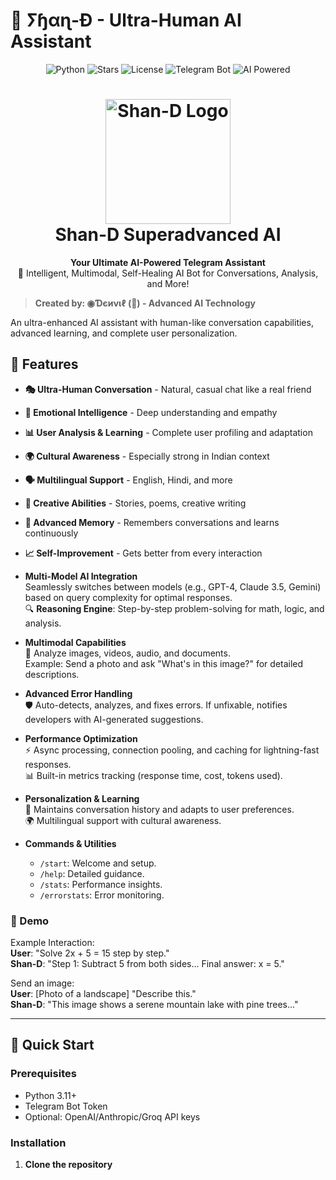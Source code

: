# 🤖 ⵢɧαɳ-Đ - Ultra-Human AI Assistant



<p align="center">
  <img src="https://img.shields.io/badge/Python-3.10%2B-blue?style=for-the-badge&logo=python" alt="Python">
  <img src="https://img.shields.io/github/stars/DenxVil/Shan_D_Superadvanced?style=for-the-badge&logo=github" alt="Stars">
  <img src="https://img.shields.io/github/license/DenxVil/Shan_D_Superadvanced?style=for-the-badge&logo=mit" alt="License">
  <img src="https://img.shields.io/badge/Telegram-Bot-blue?style=for-the-badge&logo=telegram" alt="Telegram Bot">
  <img src="https://img.shields.io/badge/AI-Powered-green?style=for-the-badge&logo=openai" alt="AI Powered">
</p>

<h1 align="center">
  <img src="[Shan-d](https://i.ibb.co/hFmjVT0k/IMG-0842.jpg)" alt="Shan-D Logo" width="200" j,  height="200">
  <br>
  Shan-D Superadvanced AI
</h1>

<p align="center">
  <strong>Your Ultimate AI-Powered Telegram Assistant</strong><br>
  🚀 Intelligent, Multimodal, Self-Healing AI Bot for Conversations, Analysis, and More!
</p>




> **Created by: ◉Ɗєиνιℓ (👻) - Advanced AI Technology**

An ultra-enhanced AI assistant with human-like conversation capabilities, advanced learning, and complete user personalization.

## 🌟 Features

- **🎭 Ultra-Human Conversation** - Natural, casual chat like a real friend
- **🧠 Emotional Intelligence** - Deep understanding and empathy
- **📊 User Analysis & Learning** - Complete user profiling and adaptation
- **🌍 Cultural Awareness** - Especially strong in Indian context
- **🗣️ Multilingual Support** - English, Hindi, and more
- **🎨 Creative Abilities** - Stories, poems, creative writing
- **💾 Advanced Memory** - Remembers conversations and learns continuously
- **📈 Self-Improvement** - Gets better from every interaction
- **Multi-Model AI Integration**  
  Seamlessly switches between models (e.g., GPT-4, Claude 3.5, Gemini) based on query complexity for optimal responses.  
  🔍 **Reasoning Engine**: Step-by-step problem-solving for math, logic, and analysis.

- **Multimodal Capabilities**  
  📸 Analyze images, videos, audio, and documents.  
  Example: Send a photo and ask "What's in this image?" for detailed descriptions.

- **Advanced Error Handling**  
  🛡️ Auto-detects, analyzes, and fixes errors. If unfixable, notifies developers with AI-generated suggestions.

- **Performance Optimization**  
  ⚡ Async processing, connection pooling, and caching for lightning-fast responses.  
  📊 Built-in metrics tracking (response time, cost, tokens used).

- **Personalization & Learning**  
  🧠 Maintains conversation history and adapts to user preferences.  
  🌍 Multilingual support with cultural awareness.

- **Commands & Utilities**  
  - `/start`: Welcome and setup.  
  - `/help`: Detailed guidance.  
  - `/stats`: Performance insights.  
  - `/errorstats`: Error monitoring.

### 🎥 Demo


Example Interaction:  
**User**: "Solve 2x + 5 = 15 step by step."  
**Shan-D**: "Step 1: Subtract 5 from both sides... Final answer: x = 5."  

Send an image:  
**User**: [Photo of a landscape] "Describe this."  
**Shan-D**: "This image shows a serene mountain lake with pine trees..."

---
    
## 🚀 Quick Start

### Prerequisites
- Python 3.11+
- Telegram Bot Token
- Optional: OpenAI/Anthropic/Groq API keys

### Installation

1. **Clone the repository**
